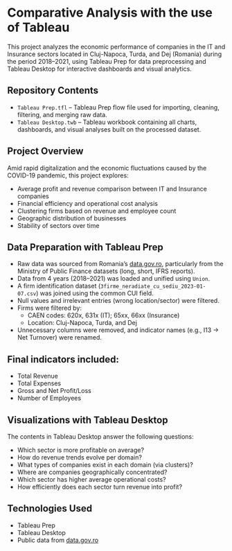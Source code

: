 # Comparative Analysis with the use of Tableau
This project analyzes the economic performance of companies in the IT and Insurance sectors located in Cluj-Napoca, Turda, and Dej (Romania) during the period 2018–2021, using Tableau Prep for data preprocessing and Tableau Desktop for interactive dashboards and visual analytics.

## Repository Contents
- `Tableau Prep.tfl` – Tableau Prep flow file used for importing, cleaning, filtering, and merging raw data.
- `Tableau Desktop.twb` – Tableau workbook containing all charts, dashboards, and visual analyses built on the processed dataset.

## Project Overview
Amid rapid digitalization and the economic fluctuations caused by the COVID-19 pandemic, this project explores:

- Average profit and revenue comparison between IT and Insurance companies
- Financial efficiency and operational cost analysis
- Clustering firms based on revenue and employee count
- Geographic distribution of businesses
- Stability of sectors over time

## Data Preparation with Tableau Prep
- Raw data was sourced from Romania’s [data.gov.ro](https://data.gov.ro/), particularly from the Ministry of Public Finance datasets (long, short, IFRS reports).
- Data from 4 years (2018–2021) was loaded and unified using `Union`.
- A firm identification dataset (`3firme_neradiate_cu_sediu_2023-01-07.csv`) was joined using the common CUI field.
- Null values and irrelevant entries (wrong location/sector) were filtered.
- Firms were filtered by:
  - CAEN codes: 620x, 631x (IT); 65xx, 66xx (Insurance)
  - Location: Cluj-Napoca, Turda, and Dej
- Unnecessary columns were removed, and indicator names (e.g., I13 → Net Turnover) were renamed.

## Final indicators included:
- Total Revenue
- Total Expenses
- Gross and Net Profit/Loss
- Number of Employees
  
## Visualizations with Tableau Desktop
The contents in Tableau Desktop answer the following questions:
- Which sector is more profitable on average?
- How do revenue trends evolve per domain?
- What types of companies exist in each domain (via clusters)?
- Where are companies geographically concentrated?
- Which sector has higher average operational costs?
- How efficiently does each sector turn revenue into profit?
  
## Technologies Used
- Tableau Prep
- Tableau Desktop
- Public data from [data.gov.ro](https://data.gov.ro/)
